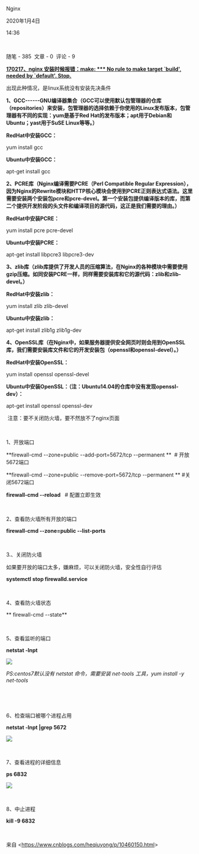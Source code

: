 Nginx

2020年1月4日

14:36

 

随笔 - 385  文章 - 0  评论 - 9 

[**170217、nginx 安装时候报错：make: \*\*\* No rule to make target \`build\', needed by \`default\'. Stop.**](https://www.cnblogs.com/zrbfree/p/6419043.html)

出现此种情况，是linux系统没有安装先决条件

**1、GCC------GNU编译器集合（GCC可以使用默认包管理器的仓库（repositories）来安装，包管理器的选择依赖于你使用的Linux发布版本，包管理器有不同的实现：yum是基于Red Hat的发布版本；apt用于Debian和Ubuntu；yast用于SuSE Linux等等。）**

**RedHat中安装GCC：**

yum install gcc

**Ubuntu中安装GCC：**

apt-get install gcc

**2、PCRE库（Nginx编译需要PCRE（Perl Compatible Regular Expression），因为Nginx的Rewrite模块和HTTP核心模块会使用到PCRE正则表达式语法。这里需要安装两个安装包pcre和pcre-devel。第一个安装包提供编译版本的库，而第二个提供开发阶段的头文件和编译项目的源代码，这正是我们需要的理由。）**

**RedHat中安装PCRE：**

yum install pcre pcre-devel

**Ubuntu中安装PCRE：**

apt-get install libpcre3 libpcre3-dev

**3、zlib库（zlib库提供了开发人员的压缩算法，在Nginx的各种模块中需要使用gzip压缩。如同安装PCRE一样，同样需要安装库和它的源代码：zlib和zlib-devel。）**

**RedHat中安装zlib：**

yum install zlib zlib-devel

**Ubuntu中安装zlib：**

apt-get install zlib1g zlib1g-dev

**4、OpenSSL库（在Nginx中，如果服务器提供安全网页时则会用到OpenSSL库，我们需要安装库文件和它的开发安装包（openssl和openssl-devel）。）**

**RedHat中安装OpenSSL：**

yum install openssl openssl-devel

**Ubuntu中安装OpenSSL：（注：Ubuntu14.04的仓库中没有发现openssl-dev）：**

apt-get install openssl openssl-dev

 注意：要不关闭防火墙，要不然放不了nginx页面

 

1、开放端口

**firewall-cmd \--zone=public \--add-port=5672/tcp \--permanent **  # 开放5672端口

**firewall-cmd \--zone=public \--remove-port=5672/tcp \--permanent ** #关闭5672端口

**firewall-cmd \--reload**   # 配置立即生效

 

2、查看防火墙所有开放的端口

**firewall-cmd \--zone=public \--list-ports**

 

3.、关闭防火墙

如果要开放的端口太多，嫌麻烦，可以关闭防火墙，安全性自行评估

**systemctl stop firewalld.service**

 

4、查看防火墙状态

** firewall-cmd \--state**

 

5、查看监听的端口

**netstat -lnpt**

![](105_Nginx_000.png)

*PS:centos7默认没有 netstat 命令，需要安装 net-tools 工具，yum install -y net-tools*

 

 

6、检查端口被哪个进程占用

**netstat -lnpt \|grep 5672**

![](105_Nginx_001.png)

 

7、查看进程的详细信息

**ps 6832**

![](105_Nginx_002.png)

 

8、中止进程

**kill -9 6832**

 

来自 \<<https://www.cnblogs.com/heqiuyong/p/10460150.html>\>

 

 

